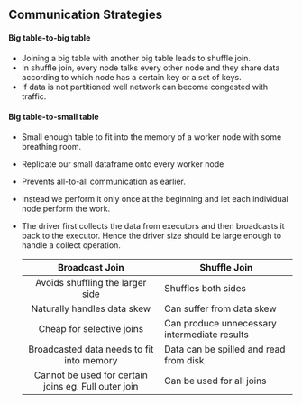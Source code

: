 ## Communication Strategies  

#### Big table-to-big table  
- Joining a big table with another big table leads to shuffle join.
- In shuffle join, every node talks every other node and they share data according to which node has a certain key or a set of keys.
- If data is not partitioned well network can become congested with traffic.

#### Big table-to-small table  
- Small enough table to fit into the memory of a worker node with some breathing room.
- Replicate our small dataframe onto every worker node
- Prevents all-to-all communication as earlier.
- Instead we perform it only once at the beginning and let each individual node perform the work.
- The driver first collects the data from executors and then broadcasts it back to the executor. Hence the driver size should be large enough to handle a collect operation.

    |                    Broadcast Join                    | Shuffle Join                                 |
    |:----------------------------------------------------:|----------------------------------------------|
    | Avoids shuffling the larger side                     | Shuffles both sides                          |
    | Naturally handles data skew                          | Can suffer from data skew                    |
    | Cheap for selective joins                            | Can produce unnecessary intermediate results |
    | Broadcasted data needs to fit into memory            | Data can be spilled and read from disk       |
    | Cannot be used for certain joins eg. Full outer join | Can be used for all joins                    |